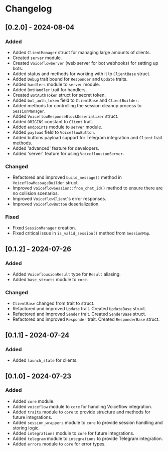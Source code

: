 # Changelog

## [0.2.0] - 2024-08-04
### Added
- Added `ClientManager` struct for managing large amounts of clients.
- Created `server` module.
- Created `VoiceflowServer` (web server for bot webhooks) for setting up bots.
- Added status and methods for working with it to `ClientBase` struct.
- Added `Debug` trait bound for `Responder` and `Update` traits.
- Added `handlers` module to `server` module.
- Added `BotHandler` trait for handlers.
- Created `BotAuthToken` struct for secret token.
- Added `bot_auth_token` field to `ClientBase` and `ClientBuilder`.
- Added methods for controlling the session cleanup process to `SessionManager`.
- Added `VoiceflowResponseBlockDeserializer` struct.
- Added `ORIGINS` constant to `Client` trait.
- Added `endpoints` module to `server` module.
- Added `payload` field to `VoiceflowButton`.
- Added buttons payload support for Telegram integration and `Client` trait methods.
- Added 'advanced' feature for developers.
- Added 'server' feature for using `VoiceflousionServer`.

### Changed
- Refactored and improved `build_message()` method in `VoiceflowMessageBuilder` struct.
- Improved `VoiceflowSession::from_chat_id()` method to ensure there are no collision scenarios.
- Improved `VoiceflowClient`'s error responses.
- Improved `VoiceflowButton` deserialization.

### Fixed
- Fixed `SessionManager` creation.
- Fixed critical issue in `is_valid_session()` method from `SessionMap`.

## [0.1.2] - 2024-07-26
### Added
- Added `VoiceflousionResult` type for `Result` aliasing.
- Added `base_structs` module to `core`.

### Changed
- `ClientBase` changed from trait to struct.
- Refactored and improved `Update` trait. Created `UpdateBase` struct.
- Refactored and improved `Sender` trait. Created `SenderBase` struct.
- Refactored and improved `Responder` trait. Created `ResponderBase` struct.

## [0.1.1] - 2024-07-24
### Added
- Added `launch_state` for clients.

## [0.1.0] - 2024-07-23
### Added
- Added `core` module.
- Added `voiceflow` module to `core` for handling Voiceflow integration.
- Added `traits` module to `core` to provide structure and methods for future integrations.
- Added `session_wrappers` module to `core` to provide session handling and storing logic.
- Added `integrations` module to `core` for future integrations.
- Added `telegram` module to `integrations` to provide Telegram integration.
- Added `errors` module to `core` for error types.
